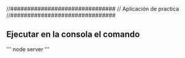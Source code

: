

//###############################
// Aplicación de practica 
//###############################

## Ejecutar en la consola el comando

'''
node server
'''